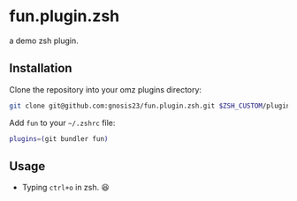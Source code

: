 # fun.plugin.zsh

a demo zsh plugin.

## Installation

Clone the repository into your omz plugins directory:

```bash
git clone git@github.com:gnosis23/fun.plugin.zsh.git $ZSH_CUSTOM/plugins/fun
```

Add `fun` to your `~/.zshrc` file:

```bash
plugins=(git bundler fun)
```

## Usage

- Typing `ctrl+o` in zsh. 😆
